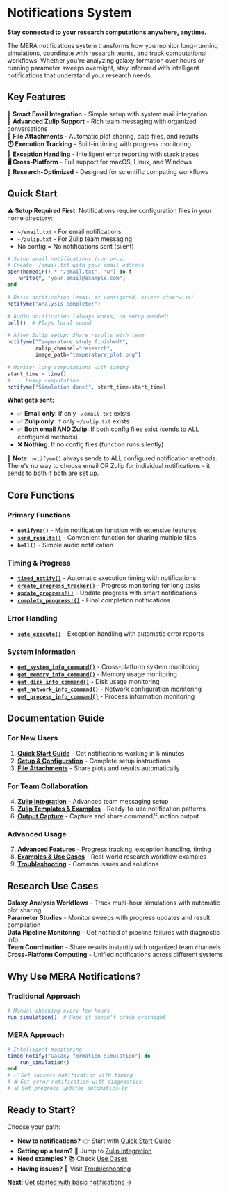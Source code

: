 # Notifications System

**Stay connected to your research computations anywhere, anytime.**

The MERA notifications system transforms how you monitor long-running simulations, coordinate with research teams, and track computational workflows. Whether you're analyzing galaxy formation over hours or running parameter sweeps overnight, stay informed with intelligent notifications that understand your research needs.

## Key Features

**📧 Smart Email Integration** - Simple setup with system mail integration  
**💬 Advanced Zulip Support** - Rich team messaging with organized conversations  
**📎 File Attachments** - Automatic plot sharing, data files, and results  
**⏱️ Execution Tracking** - Built-in timing with progress monitoring  
**🚨 Exception Handling** - Intelligent error reporting with stack traces  
**🖥️ Cross-Platform** - Full support for macOS, Linux, and Windows  
**🔬 Research-Optimized** - Designed for scientific computing workflows

## Quick Start

**⚠️ Setup Required First**: Notifications require configuration files in your home directory:
- `~/email.txt` - For email notifications
- `~/zulip.txt` - For Zulip team messaging  
- No config = No notifications sent (silent)

```julia
# Setup email notifications (run once)
# Create ~/email.txt with your email address
open(homedir() * "/email.txt", "w") do f
    write(f, "your.email@example.com")
end

# Basic notification (email if configured, silent otherwise)
notifyme("Analysis complete!")

# Audio notification (always works, no setup needed)
bell()  # Plays local sound

# After Zulip setup: Share results with team  
notifyme("Temperature study finished!", 
         zulip_channel="research", 
         image_path="temperature_plot.png")

# Monitor long computations with timing
start_time = time()
# ... heavy computation ...
notifyme("Simulation done!", start_time=start_time)
```

**What gets sent:**
- ✅ **Email only**: If only `~/email.txt` exists
- ✅ **Zulip only**: If only `~/zulip.txt` exists  
- ✅ **Both email AND Zulip**: If both config files exist (sends to ALL configured methods)
- ❌ **Nothing**: If no config files (function runs silently)

**📝 Note**: `notifyme()` always sends to ALL configured notification methods. There's no way to choose email OR Zulip for individual notifications - it sends to both if both are set up.

## Core Functions

### Primary Functions
- **[`notifyme()`](@ref)** - Main notification function with extensive features
- **[`send_results()`](@ref)** - Convenient function for sharing multiple files
- **`bell()`** - Simple audio notification

### Timing & Progress
- **[`timed_notify()`](@ref)** - Automatic execution timing with notifications
- **[`create_progress_tracker()`](@ref)** - Progress monitoring for long tasks
- **[`update_progress!()`](@ref)** - Update progress with smart notifications
- **[`complete_progress!()`](@ref)** - Final completion notifications

### Error Handling
- **[`safe_execute()`](@ref)** - Exception handling with automatic error reports

### System Information
- **[`get_system_info_command()`](@ref)** - Cross-platform system monitoring
- **[`get_memory_info_command()`](@ref)** - Memory usage monitoring
- **[`get_disk_info_command()`](@ref)** - Disk usage monitoring
- **[`get_network_info_command()`](@ref)** - Network configuration monitoring
- **[`get_process_info_command()`](@ref)** - Process information monitoring

## Documentation Guide

### For New Users
1. **[Quick Start Guide](01_quick_start.md)** - Get notifications working in 5 minutes
2. **[Setup & Configuration](02_setup.md)** - Complete setup instructions
3. **[File Attachments](03_attachments.md)** - Share plots and results automatically

### For Team Collaboration
4. **[Zulip Integration](zulip.md)** - Advanced team messaging setup
5. **[Zulip Templates & Examples](zulip_templates.md)** - Ready-to-use notification patterns
6. **[Output Capture](04_output_capture.md)** - Capture and share command/function output

### Advanced Usage
7. **[Advanced Features](05_advanced.md)** - Progress tracking, exception handling, timing
8. **[Examples & Use Cases](06_examples.md)** - Real-world research workflow examples
9. **[Troubleshooting](07_troubleshooting.md)** - Common issues and solutions

## Research Use Cases

**Galaxy Analysis Workflows** - Track multi-hour simulations with automatic plot sharing  
**Parameter Studies** - Monitor sweeps with progress updates and result compilation  
**Data Pipeline Monitoring** - Get notified of pipeline failures with diagnostic info  
**Team Coordination** - Share results instantly with organized team channels  
**Cross-Platform Computing** - Unified notifications across different systems

## Why Use MERA Notifications?

### Traditional Approach
```julia
# Manual checking every few hours
run_simulation()  # Hope it doesn't crash overnight
```

### MERA Approach  
```julia
# Intelligent monitoring
timed_notify("Galaxy formation simulation") do
    run_simulation()
end
# ✅ Get success notification with timing
# ❌ Get error notification with diagnostics
# 📊 Get progress updates automatically
```

## Ready to Start?

Choose your path:
- **New to notifications?** 👉 Start with [Quick Start Guide](01_quick_start.md)
- **Setting up a team?** 👥 Jump to [Zulip Integration](zulip.md)  
- **Need examples?** 📚 Check [Use Cases](06_examples.md)
- **Having issues?** 🔧 Visit [Troubleshooting](07_troubleshooting.md)

**Next**: [Get started with basic notifications →](01_quick_start.md)